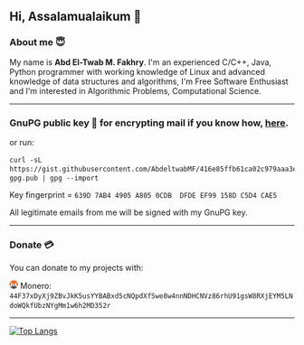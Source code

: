 ## Hi, Assalamualaikum 👋

### About me 😇

My name is **Abd El-Twab M. Fakhry**. I'm an experienced C/C++, Java, Python programmer with working knowledge of Linux and advanced knowledge of data structures and algorithms, I'm Free Software Enthusiast and I'm interested in Algorithmic Problems, Computational Science.

---

### GnuPG public key 🔑 for encrypting mail if you know how, [here](https://gist.github.com/AbdeltwabMF/416e85ffb61ca02c979aaa3e77cd2944#file-amf-gpg-pub).

or run:

```
curl -sL https://gist.githubusercontent.com/AbdeltwabMF/416e85ffb61ca02c979aaa3e77cd2944/raw/d1498fb6616ee6b273e312be14c16de3ea5f0d3f/amf-gpg.pub | gpg --import
```

Key fingerprint = `639D 7AB4 4905 A805 0CDB  DFDE EF99 158D C5D4 CAE5`

All legitimate emails from me will be signed with my GnuPG key.

---

### Donate 💳

You can donate to my projects with:

<img src="res/xmr.png" alt="drawing" width="15"/> Monero: ```44F37xDyXj9ZBvJkK5usYYBABxd5cNQpdXfSwe8w4nnNDHCNVz86rhU91gsW8RXjEYM5LNdoWQkfUbzNYgMm1w6h2MD352r```

---

[![Top Langs](https://github-readme-stats.vercel.app/api/top-langs/?username=abdeltwabmf&show_icons=true&layout=compact&theme=gruvbox&langs_count=10&card_width=445)](https://github.com/anuraghazra/github-readme-stats)
